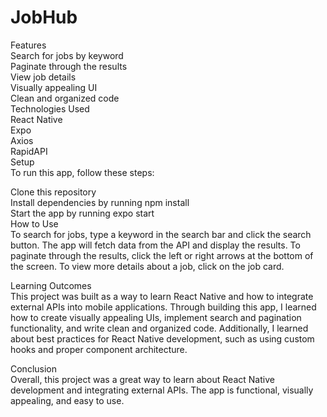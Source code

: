 <h1 class="has-line-data" data-line-start="0" data-line-end="2">JobHub</h1><p
This is a job searching app built with React Native. It allows users to search for jobs by keywords and paginate through the results. The app fetches data from an external API and displays it in a visually appealing UI.</p>
<p class="has-line-data" data-line-start="3" data-line-end="16">Features<br>
Search for jobs by keyword<br>
Paginate through the results<br>
View job details<br>
Visually appealing UI<br>
Clean and organized code<br>
Technologies Used<br>
React Native<br>
Expo<br>
Axios<br>
RapidAPI<br>
Setup<br>
To run this app, follow these steps:</p>
<p class="has-line-data" data-line-start="17" data-line-end="22">Clone this repository<br>
Install dependencies by running npm install<br>
Start the app by running expo start<br>
How to Use<br>
To search for jobs, type a keyword in the search bar and click the search button. The app will fetch data from the API and display the results. To paginate through the results, click the left or right arrows at the bottom of the screen. To view more details about a job, click on the job card.</p>
<p class="has-line-data" data-line-start="23" data-line-end="25">Learning Outcomes<br>
This project was built as a way to learn React Native and how to integrate external APIs into mobile applications. Through building this app, I learned how to create visually appealing UIs, implement search and pagination functionality, and write clean and organized code. Additionally, I learned about best practices for React Native development, such as using custom hooks and proper component architecture.</p>
<p class="has-line-data" data-line-start="26" data-line-end="28">Conclusion<br>
Overall, this project was a great way to learn about React Native development and integrating external APIs. The app is functional, visually appealing, and easy to use.</p>
